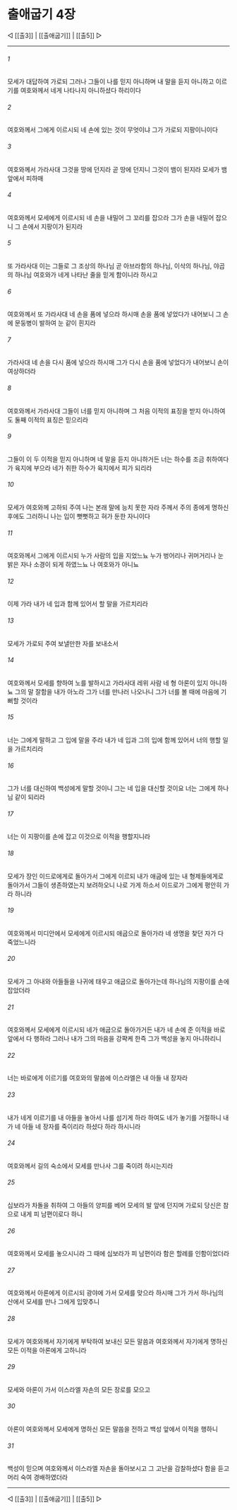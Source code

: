 # 출애굽기 4장

◁ [[출3]] | [[출애굽기]] | [[출5]] ▷
***

###### 1
모세가 대답하여 가로되 그러나 그들이 나를 믿지 아니하며 내 말을 듣지 아니하고 이르기를 여호와께서 네게 나타나지 아니하셨다 하리이다

###### 2
여호와께서 그에게 이르시되 네 손에 있는 것이 무엇이냐 그가 가로되 지팡이니이다

###### 3
여호와께서 가라사대 그것을 땅에 던지라 곧 땅에 던지니 그것이 뱀이 된지라 모세가 뱀 앞에서 피하매

###### 4
여호와께서 모세에게 이르시되 네 손을 내밀어 그 꼬리를 잡으라 그가 손을 내밀어 잡으니 그 손에서 지팡이가 된지라

###### 5
또 가라사대 이는 그들로 그 조상의 하나님 곧 아브라함의 하나님, 이삭의 하나님, 야곱의 하나님 여호와가 네게 나타난 줄을 믿게 함이니라 하시고

###### 6
여호와께서 또 가라사대 네 손을 품에 넣으라 하시매 손을 품에 넣었다가 내어보니 그 손에 문둥병이 발하여 눈 같이 흰지라

###### 7
가라사대 네 손을 다시 품에 넣으라 하시매 그가 다시 손을 품에 넣었다가 내어보니 손이 여상하더라

###### 8
여호와께서 가라사대 그들이 너를 믿지 아니하며 그 처음 이적의 표징을 받지 아니하여도 둘째 이적의 표징은 믿으리라

###### 9
그들이 이 두 이적을 믿지 아니하며 네 말을 듣지 아니하거든 너는 하수를 조금 취하여다가 육지에 부으라 네가 취한 하수가 육지에서 피가 되리라

###### 10
모세가 여호와께 고하되 주여 나는 본래 말에 능치 못한 자라 주께서 주의 종에게 명하신 후에도 그러하니 나는 입이 뻣뻣하고 혀가 둔한 자니이다

###### 11
여호와께서 그에게 이르시되 누가 사람의 입을 지었느뇨 누가 벙어리나 귀머거리나 눈 밝은 자나 소경이 되게 하였느뇨 나 여호와가 아니뇨

###### 12
이제 가라 내가 네 입과 함께 있어서 할 말을 가르치리라

###### 13
모세가 가로되 주여 보낼만한 자를 보내소서

###### 14
여호와께서 모세를 향하여 노를 발하시고 가라사대 레위 사람 네 형 아론이 있지 아니하뇨 그의 말 잘함을 내가 아노라 그가 너를 만나러 나오나니 그가 너를 볼 때에 마음에 기뻐할 것이라

###### 15
너는 그에게 말하고 그 입에 말을 주라 내가 네 입과 그의 입에 함께 있어서 너의 행할 일을 가르치리라

###### 16
그가 너를 대신하여 백성에게 말할 것이니 그는 네 입을 대신할 것이요 너는 그에게 하나님 같이 되리라

###### 17
너는 이 지팡이를 손에 잡고 이것으로 이적을 행할지니라

###### 18
모세가 장인 이드로에게로 돌아가서 그에게 이르되 내가 애굽에 있는 내 형제들에게로 돌아가서 그들이 생존하였는지 보려하오니 나로 가게 하소서 이드로가 그에게 평안히 가라 하니라

###### 19
여호와께서 미디안에서 모세에게 이르시되 애굽으로 돌아가라 네 생명을 찾던 자가 다 죽었느니라

###### 20
모세가 그 아내와 아들들을 나귀에 태우고 애굽으로 돌아가는데 하나님의 지팡이를 손에 잡았더라

###### 21
여호와께서 모세에게 이르시되 네가 애굽으로 돌아가거든 내가 네 손에 준 이적을 바로 앞에서 다 행하라 그러나 내가 그의 마음을 강퍅케 한즉 그가 백성을 놓지 아니하리니

###### 22
너는 바로에게 이르기를 여호와의 말씀에 이스라엘은 내 아들 내 장자라

###### 23
내가 네게 이르기를 내 아들을 놓아서 나를 섬기게 하라 하여도 네가 놓기를 거절하니 내가 네 아들 네 장자를 죽이리라 하셨다 하라 하시니라

###### 24
여호와께서 길의 숙소에서 모세를 만나사 그를 죽이려 하시는지라

###### 25
십보라가 차돌을 취하여 그 아들의 양피를 베어 모세의 발 앞에 던지며 가로되 당신은 참으로 내게 피 남편이로다 하니

###### 26
여호와께서 모세를 놓으시니라 그 때에 십보라가 피 남편이라 함은 할례를 인함이었더라

###### 27
여호와께서 아론에게 이르시되 광야에 가서 모세를 맞으라 하시매 그가 가서 하나님의 산에서 모세를 만나 그에게 입맞추니

###### 28
모세가 여호와께서 자기에게 부탁하여 보내신 모든 말씀과 여호와께서 자기에게 명하신 모든 이적을 아론에게 고하니라

###### 29
모세와 아론이 가서 이스라엘 자손의 모든 장로를 모으고

###### 30
아론이 여호와께서 모세에게 명하신 모든 말씀을 전하고 백성 앞에서 이적을 행하니

###### 31
백성이 믿으며 여호와께서 이스라엘 자손을 돌아보시고 그 고난을 감찰하셨다 함을 듣고 머리 숙여 경배하였더라

***
◁ [[출3]] | [[출애굽기]] | [[출5]] ▷